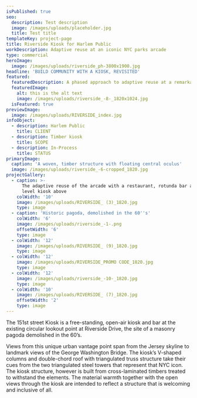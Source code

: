 ```yaml
---
isPublished: true
seo:
  description: Test description
  image: /images/uploads/placeholder.jpg
  title: Test title
templateKey: project-page
title: Riverside Kiosk for Harlem Public
workDescription: Adaptive reuse at an iconic NYC parks arcade
type: commercial
heroImage:
  image: /images/uploads/riverside_ph-3800x1900.jpg
headline: 'BUILD COMMUNITY WITH A KIOSK, REVISITED'
featured:
  featuredDescription: A phased approach to adaptive reuse at a remarkable NYC iconic structure
  featuredImage:
    alt: this is the alt text
    image: /images/uploads/riverside_-8-_1820x1024.jpg
  isFeatured: true
previewImage:
  image: /images/uploads/RIVERSIDE_index.jpg
infoObject:
  - description: Harlem Public
    title: CLIENT
  - description: Timber kiosk
    title: SCOPE
  - description: In-Process
    title: STATUS
primaryImage:
  caption: 'A woven, timber structure with floating central oculus'
  image: /images/uploads/riverside_-6-cropped_1820.jpg
projectGallery:
  - caption: >-
      The adaptive reuse of the arcade with a restaurant, rotunda bar and street
      level kiosk above
    colWidth: '10'
    image: /images/uploads/RIVERSIDE_ (3)_1820.jpg
    type: image
  - caption: 'Historic pagoda, demolished in the 60''s'
    colWidth: '6'
    image: /images/uploads/riverside_-1-.png
    offsetWidth: '6'
    type: image
  - colWidth: '12'
    image: /images/uploads/RIVERSIDE_ (9)_1820.jpg
    type: image
  - colWidth: '12'
    image: /images/uploads/RIVERSIDE_PROMO CODE_1820.jpg
    type: image
  - colWidth: '12'
    image: /images/uploads/riverside_-10-_1820.jpg
    type: image
  - colWidth: '10'
    image: /images/uploads/RIVERSIDE_ (7)_1820.jpg
    offsetWidth: '2'
    type: image
---
```

The 151st street Kiosk is a free-standing, open-air kiosk and
 bar at the existing circular lookout point at Riverside Drive,
 the site of a masonry pagoda demolished in the 60’s.

Views from this unique urban vantage point span from the
 Jersey skyline to landmark views of the George Washington
 Bridge. The kiosk’s V-shaped columns and double-chord roof
 with triangulated truss structure take their cues from the two
 triangulated steel towers that represent that NYC icon.
 The kiosk structure, however is built from cross-laminated
 timbers treated to withstand the elements. The material
 warmth together with the open views through the kiosk are
 intended to reflect a structure that is welcoming and inclusive
 of all.
